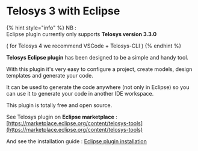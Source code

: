 # Telosys 3 with Eclipse

{% hint style="info" %}
NB : \
Eclipse plugin currently only supports **Telosys version 3.3.0**

( for Telosys 4 we recommend VSCode + Telosys-CLI )
{% endhint %}



**Telosys Eclipse plugin** has been designed to be a simple and handy tool.

With this plugin it's very easy to configure a project, create models, design templates and generate your code.

It can be used to generate the code anywhere (not only in Eclipse) so you can use it to generate your code in another IDE workspace.



This plugin is totally free and open source.

See Telosys plugin on **Eclipse marketplace** : \
&#x20;[https://marketplace.eclipse.org/content/telosys-tools](https://marketplace.eclipse.org/content/telosys-tools)

And see the installation guide : [Eclipse plugin installation](eclipse-plugin-installation.md)

